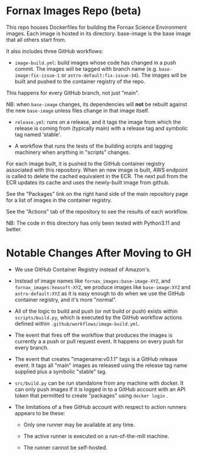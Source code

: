 # Fornax Images Repo (beta)

This repo houses Dockerfiles for building the Fornax Science Environment images.
Each image is hosted in its directory. base-image is the base image that all
others start from.

It also includes three GitHub workflows:

- `image-build.yml`: build images whose code has changed in a push commit. The images
 will be tagged with branch name (e.g. `base-image:fix-issue-1` or `astro-default:fix-issue-34`).
 The images will be built and pushed to the container registry of the repo.

 This happens for every GitHub branch, not just "main".

  NB: when `base-image` changes, its dependencies will **not** be rebuilt against the new
  `base-image` unless files change in that image itself.

- `release.yml`: runs on a release, and it tags the image from which the release is
 coming from (typically main) with a release tag and symbolic tag named 'stable'.

- A workflow that runs the tests of the building scripts and tagging machinery when
  anything in "scripts" changes.

For each image built, it is pushed to the GitHub container registry associated
with this repository.
When an new image is built, AWS endpoint is called to delete the cached equivalent in the ECR.
The next pull from the ECR updates its cache and uses the newly-built image from github.

See the "Packages" link on the right hand side of the main repository page for
a list of images in the container registry.

See the "Actions" tab of the repository to see the results of each workflow.

NB: The code in this directory has only been tested with Python3.11 and better.

# Notable Changes After Moving to GH

- We use GitHub Container Registry instead of Amazon's.

- Instead of image names like `fornax_images:base-image-XYZ`, and
  `fornax_images:heasoft-XYZ`, we produce images like `base-image:XYZ` and
  `astro-default:XYZ` as it is easy enough to do when we use the GitHub container
  registry, and it's more "normal".

- All of the logic to build and push (or not build or push) exists within
  `scripts/build.py`, which is executed by the GitHub workflow actions
  defined within `.github/workflows/image-build.yml`.

- The event that fires off the workflow that produces the images is currently a
  a push or pull request event.  It happens on every push for every branch.

- The event that creates "imagename:v0.1.1" tags is a GitHub release event.  It
  tags all "main" images as released using the release tag name supplied plus a
  symbolic "stable" tag.

- `src/build.py` can be run standalone from any machine with docker.  It can only
  push images if it is logged in to a GitHub account with an API token that
  permitted to create "packages" using `docker login` .

- The limitations of a free GitHub account with respect to action runners
  appears to be these:

  - Only one runner may be available at any time.

  - The active runner is executed on a run-of-the-mill machine.

  - The runner cannot be self-hosted.
